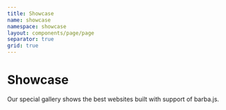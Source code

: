 ```yaml
---
title: Showcase
name: showcase
namespace: showcase
layout: components/page/page
separator: true
grid: true
---
```


# Showcase

Our special gallery shows the best websites built with support of barba.js.
